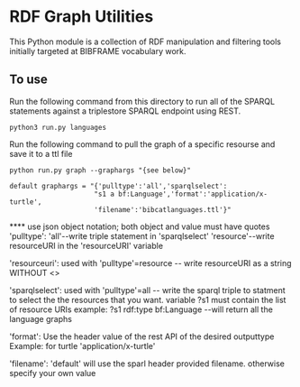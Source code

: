 # RDF Graph Utilities
This Python module is a collection of RDF manipulation and filtering tools
initially targeted at BIBFRAME vocabulary work.

## To use
Run the following command from this directory to run all of the SPARQL statements
against a triplestore SPARQL endpoint using REST.

`python3 run.py languages`

Run the following command to pull the graph of a specific resourse and save it to a ttl file

`python run.py graph --graphargs "{see below}"`
    
    default graphargs = "{'pulltype':'all','sparqlselect':
                         "s1 a bf:Language','format':'application/x-turtle',
                         'filename':'bibcatlanguages.ttl'}"

**** use json object notation; both object and value must have quotes
'pulltype': 'all'--write triple statement in 'sparqlselect'
                   'resource'--write resourceURI in the 'resourceURI' variable
                        
'resourceuri':  used with 'pulltype'=resource -- write resourceURI as a string WITHOUT <>
         
'sparqlselect':  used with 'pulltype'=all -- write the sparql triple to statment to select the 
                 the resources that you want. variable ?s1 must contain the list of resource URIs
                 example: ?s1 rdf:type bf:Language   --will return all the language graphs
         
'format':  Use the header value of the rest API of the desired outputtype 
           Example: for turtle 'application/x-turtle'
                 
'filename': 'default' will use the sparl header provided filename.
            otherwise specify your own value
